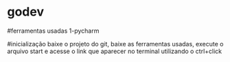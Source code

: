 # godev

#ferramentas usadas
1-pycharm



#inicialização
baixe o projeto do git, baixe as ferramentas usadas, execute o arquivo start e acesse o link que aparecer no terminal utilizando o ctrl+click
